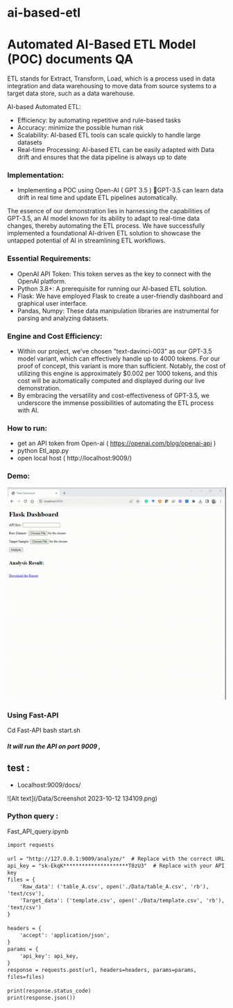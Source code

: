 # ai-based-etl

# Automated AI-Based ETL Model (POC) documents QA

ETL stands for Extract, Transform, Load, which is a process used in data integration and data warehousing to move data from source systems to a target data store, such as a data warehouse.

AI-based Automated ETL:
- Efficiency: by automating repetitive and rule-based tasks 
- Accuracy: minimize the possible human risk 
- Scalability: AI-based ETL tools can scale quickly to handle large datasets
- Real-time Processing: AI-based ETL can be easily adapted with Data drift and ensures that the data pipeline is always up to date


### Implementation:  
- Implementing a POC using Open-AI ( GPT 3.5 ) GPT-3.5 can learn data drift in real time and update ETL pipelines automatically.

The essence of our demonstration lies in harnessing the capabilities of GPT-3.5, an AI model known for its ability to adapt to real-time data changes, thereby automating the ETL process. We have successfully implemented a foundational AI-driven ETL solution to showcase the untapped potential of AI in streamlining ETL workflows.

### Essential Requirements:
- OpenAI API Token: This token serves as the key to connect with the OpenAI platform.
- Python 3.8+: A prerequisite for running our AI-based ETL solution.
- Flask: We have employed Flask to create a user-friendly dashboard and graphical user interface.
- Pandas, Numpy: These data manipulation libraries are instrumental for parsing and analyzing datasets.
### Engine and Cost Efficiency:
- Within our project, we've chosen "text-davinci-003" as our GPT-3.5 model variant, which can effectively handle up to 4000 tokens. For our proof of concept, this variant is more than sufficient. Notably, the cost of utilizing this engine is approximately $0.002 per 1000 tokens, and this cost will be automatically computed and displayed during our live demonstration.
- By embracing the versatility and cost-effectiveness of GPT-3.5, we underscore the immense possibilities of automating the ETL process with AI.

### How to run:
- get an API token from Open-ai ( https://openai.com/blog/openai-api )
- python Etl_app.py
- open local host ( http://localhost:9009/)

### Demo: 
![REST_application](/Data/Babak_EA_2023_10_11.gif)




### Using Fast-API 
Cd Fast-API
bash start.sh
##### It will run the API on port 9009 , 
## test : 
- Localhost:9009/docs/


![Alt text](/Data/Screenshot 2023-10-12 134109.png)

### Python query :
Fast_API_query.ipynb

```
import requests

url = "http://127.0.0.1:9009/analyze/"  # Replace with the correct URL
api_key = "sk-EkqK*********************T0zU3"  # Replace with your API key
files = {
    'Raw_data': ('table_A.csv', open('./Data/table_A.csv', 'rb'), 'text/csv'),
    'Target_data': ('template.csv', open('./Data/template.csv', 'rb'), 'text/csv')
}

headers = {
    'accept': 'application/json',
}
params = {
    'api_key': api_key,
}
response = requests.post(url, headers=headers, params=params, files=files)

print(response.status_code)
print(response.json())
```
















